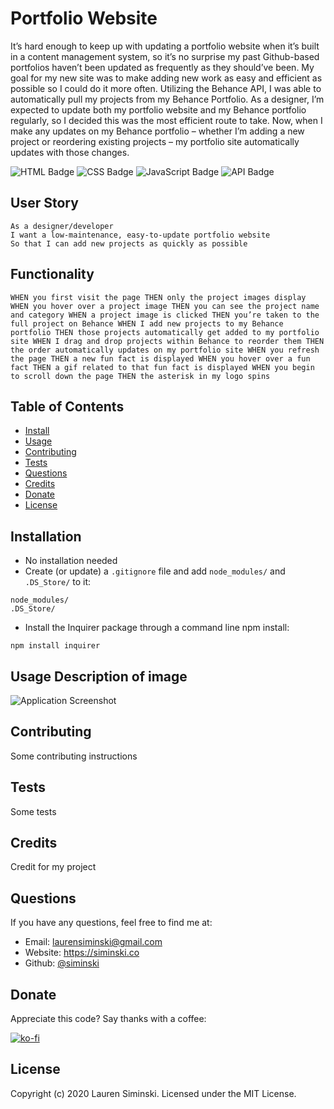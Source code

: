# Portfolio Website
It’s hard enough to keep up with updating a portfolio website when it’s built in a content management system, so it’s no surprise my past Github-based portfolios haven’t been updated as frequently as they should’ve been. My goal for my new site was to make adding new work as easy and efficient as possible so I could do it more often. Utilizing the Behance API, I was able to automatically pull my projects from my Behance Portfolio. As a designer, I’m expected to update both my portfolio website and my Behance portfolio regularly, so I decided this was the most efficient route to take. Now, when I make any updates on my Behance portfolio – whether I’m adding a new project or reordering existing projects – my portfolio site automatically updates with those changes.

![HTML Badge](https://img.shields.io/badge/-HTML-323795) ![CSS Badge](https://img.shields.io/badge/-CSS-01A990) ![JavaScript Badge](https://img.shields.io/badge/-JavaScript-539436) ![API Badge](https://img.shields.io/badge/-API-F58021)  


## User Story
```
As a designer/developer
I want a low-maintenance, easy-to-update portfolio website
So that I can add new projects as quickly as possible
```


## Functionality
```
WHEN you first visit the page THEN only the project images display WHEN you hover over a project image THEN you can see the project name and category WHEN a project image is clicked THEN you’re taken to the full project on Behance WHEN I add new projects to my Behance portfolio THEN those projects automatically get added to my portfolio site WHEN I drag and drop projects within Behance to reorder them THEN the order automatically updates on my portfolio site WHEN you refresh the page THEN a new fun fact is displayed WHEN you hover over a fun fact THEN a gif related to that fun fact is displayed WHEN you begin to scroll down the page THEN the asterisk in my logo spins
```


## Table of Contents 
* [Install](#installation)
* [Usage](#usage)  
* [Contributing](#contributing) 
* [Tests](#tests) 
* [Questions](#questions) 
* [Credits](#credits)
* [Donate](#donate)
* [License](#license) 


## Installation
* No installation needed
* Create (or update) a `.gitignore` file and add `node_modules/` and `.DS_Store/` to it:
```
node_modules/
.DS_Store/
```
* Install the Inquirer package through a command line npm install:
```
npm install inquirer
```


## Usage Description of image
![Application Screenshot](http://placehold.it/952x600)  


## Contributing
Some contributing instructions 


## Tests
Some tests 


## Credits
Credit for my project 


## Questions
If you have any questions, feel free to find me at:
* Email: laurensiminski@gmail.com
* Website: https://siminski.co
* Github: [@siminski](https://github.com/siminski)


## Donate
Appreciate this code? Say thanks with a coffee:

[![ko-fi](https://www.ko-fi.com/img/githubbutton_sm.svg)](https://ko-fi.com/W7W21YVJJ)


## License
Copyright (c) 2020 Lauren Siminski. Licensed under the MIT License.